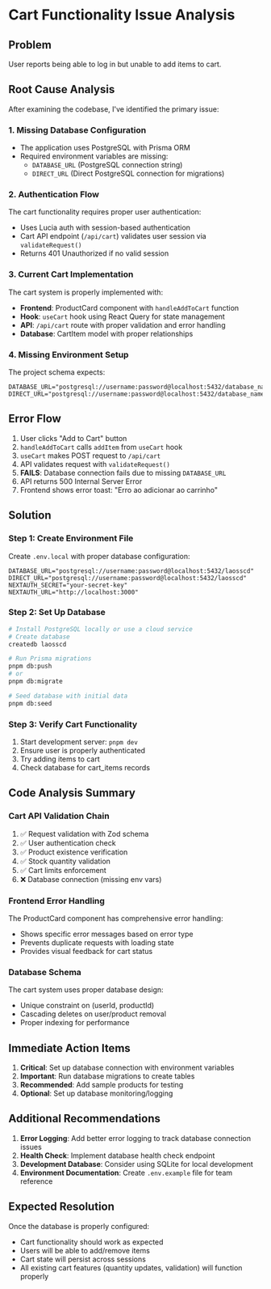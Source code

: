 # Cart Functionality Issue Analysis

## Problem
User reports being able to log in but unable to add items to cart.

## Root Cause Analysis

After examining the codebase, I've identified the primary issue:

### 1. Missing Database Configuration
- The application uses PostgreSQL with Prisma ORM
- Required environment variables are missing:
  - `DATABASE_URL` (PostgreSQL connection string)
  - `DIRECT_URL` (Direct PostgreSQL connection for migrations)

### 2. Authentication Flow
The cart functionality requires proper user authentication:
- Uses Lucia auth with session-based authentication
- Cart API endpoint (`/api/cart`) validates user session via `validateRequest()`
- Returns 401 Unauthorized if no valid session

### 3. Current Cart Implementation
The cart system is properly implemented with:
- **Frontend**: ProductCard component with `handleAddToCart` function
- **Hook**: `useCart` hook using React Query for state management
- **API**: `/api/cart` route with proper validation and error handling
- **Database**: CartItem model with proper relationships

### 4. Missing Environment Setup
The project schema expects:
```
DATABASE_URL="postgresql://username:password@localhost:5432/database_name"
DIRECT_URL="postgresql://username:password@localhost:5432/database_name"
```

## Error Flow
1. User clicks "Add to Cart" button
2. `handleAddToCart` calls `addItem` from `useCart` hook
3. `useCart` makes POST request to `/api/cart`
4. API validates request with `validateRequest()`
5. **FAILS**: Database connection fails due to missing `DATABASE_URL`
6. API returns 500 Internal Server Error
7. Frontend shows error toast: "Erro ao adicionar ao carrinho"

## Solution

### Step 1: Create Environment File
Create `.env.local` with proper database configuration:
```env
DATABASE_URL="postgresql://username:password@localhost:5432/laosscd"
DIRECT_URL="postgresql://username:password@localhost:5432/laosscd"
NEXTAUTH_SECRET="your-secret-key"
NEXTAUTH_URL="http://localhost:3000"
```

### Step 2: Set Up Database
```bash
# Install PostgreSQL locally or use a cloud service
# Create database
createdb laosscd

# Run Prisma migrations
pnpm db:push
# or
pnpm db:migrate

# Seed database with initial data
pnpm db:seed
```

### Step 3: Verify Cart Functionality
1. Start development server: `pnpm dev`
2. Ensure user is properly authenticated
3. Try adding items to cart
4. Check database for cart_items records

## Code Analysis Summary

### Cart API Validation Chain
1. ✅ Request validation with Zod schema
2. ✅ User authentication check
3. ✅ Product existence verification
4. ✅ Stock quantity validation
5. ✅ Cart limits enforcement
6. ❌ Database connection (missing env vars)

### Frontend Error Handling
The ProductCard component has comprehensive error handling:
- Shows specific error messages based on error type
- Prevents duplicate requests with loading state
- Provides visual feedback for cart status

### Database Schema
The cart system uses proper database design:
- Unique constraint on (userId, productId)
- Cascading deletes on user/product removal
- Proper indexing for performance

## Immediate Action Items

1. **Critical**: Set up database connection with environment variables
2. **Important**: Run database migrations to create tables
3. **Recommended**: Add sample products for testing
4. **Optional**: Set up database monitoring/logging

## Additional Recommendations

1. **Error Logging**: Add better error logging to track database connection issues
2. **Health Check**: Implement database health check endpoint
3. **Development Database**: Consider using SQLite for local development
4. **Environment Documentation**: Create `.env.example` file for team reference

## Expected Resolution

Once the database is properly configured:
- Cart functionality should work as expected
- Users will be able to add/remove items
- Cart state will persist across sessions
- All existing cart features (quantity updates, validation) will function properly